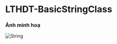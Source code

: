 # LTHDT-BasicStringClass
### Ảnh minh hoạ
![String](https://user-images.githubusercontent.com/35862730/75090720-5eace300-5598-11ea-8b7b-401846c810fa.PNG)

